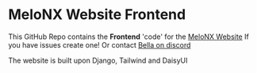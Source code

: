 # MeloNX Website **Frontend**
This GitHub Repo contains the **Frontend** 'code' for the [MeloNX Website](https://melonx.org) If you have issues create one! Or contact [Bella on discord](https://discord.com/users/1039046111685521428)

The website is built upon Django, Tailwind and DaisyUI
